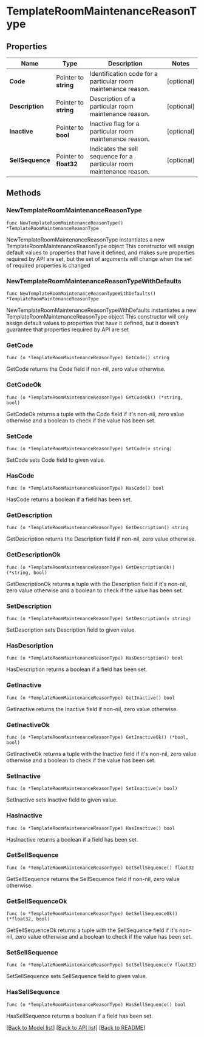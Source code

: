 # TemplateRoomMaintenanceReasonType

## Properties

Name | Type | Description | Notes
------------ | ------------- | ------------- | -------------
**Code** | Pointer to **string** | Identification code for a particular room maintenance reason. | [optional] 
**Description** | Pointer to **string** | Description of a particular room maintenance reason. | [optional] 
**Inactive** | Pointer to **bool** | Inactive flag for a particular room maintenance reason. | [optional] 
**SellSequence** | Pointer to **float32** | Indicates the sell sequence for a particular room maintenance reason. | [optional] 

## Methods

### NewTemplateRoomMaintenanceReasonType

`func NewTemplateRoomMaintenanceReasonType() *TemplateRoomMaintenanceReasonType`

NewTemplateRoomMaintenanceReasonType instantiates a new TemplateRoomMaintenanceReasonType object
This constructor will assign default values to properties that have it defined,
and makes sure properties required by API are set, but the set of arguments
will change when the set of required properties is changed

### NewTemplateRoomMaintenanceReasonTypeWithDefaults

`func NewTemplateRoomMaintenanceReasonTypeWithDefaults() *TemplateRoomMaintenanceReasonType`

NewTemplateRoomMaintenanceReasonTypeWithDefaults instantiates a new TemplateRoomMaintenanceReasonType object
This constructor will only assign default values to properties that have it defined,
but it doesn't guarantee that properties required by API are set

### GetCode

`func (o *TemplateRoomMaintenanceReasonType) GetCode() string`

GetCode returns the Code field if non-nil, zero value otherwise.

### GetCodeOk

`func (o *TemplateRoomMaintenanceReasonType) GetCodeOk() (*string, bool)`

GetCodeOk returns a tuple with the Code field if it's non-nil, zero value otherwise
and a boolean to check if the value has been set.

### SetCode

`func (o *TemplateRoomMaintenanceReasonType) SetCode(v string)`

SetCode sets Code field to given value.

### HasCode

`func (o *TemplateRoomMaintenanceReasonType) HasCode() bool`

HasCode returns a boolean if a field has been set.

### GetDescription

`func (o *TemplateRoomMaintenanceReasonType) GetDescription() string`

GetDescription returns the Description field if non-nil, zero value otherwise.

### GetDescriptionOk

`func (o *TemplateRoomMaintenanceReasonType) GetDescriptionOk() (*string, bool)`

GetDescriptionOk returns a tuple with the Description field if it's non-nil, zero value otherwise
and a boolean to check if the value has been set.

### SetDescription

`func (o *TemplateRoomMaintenanceReasonType) SetDescription(v string)`

SetDescription sets Description field to given value.

### HasDescription

`func (o *TemplateRoomMaintenanceReasonType) HasDescription() bool`

HasDescription returns a boolean if a field has been set.

### GetInactive

`func (o *TemplateRoomMaintenanceReasonType) GetInactive() bool`

GetInactive returns the Inactive field if non-nil, zero value otherwise.

### GetInactiveOk

`func (o *TemplateRoomMaintenanceReasonType) GetInactiveOk() (*bool, bool)`

GetInactiveOk returns a tuple with the Inactive field if it's non-nil, zero value otherwise
and a boolean to check if the value has been set.

### SetInactive

`func (o *TemplateRoomMaintenanceReasonType) SetInactive(v bool)`

SetInactive sets Inactive field to given value.

### HasInactive

`func (o *TemplateRoomMaintenanceReasonType) HasInactive() bool`

HasInactive returns a boolean if a field has been set.

### GetSellSequence

`func (o *TemplateRoomMaintenanceReasonType) GetSellSequence() float32`

GetSellSequence returns the SellSequence field if non-nil, zero value otherwise.

### GetSellSequenceOk

`func (o *TemplateRoomMaintenanceReasonType) GetSellSequenceOk() (*float32, bool)`

GetSellSequenceOk returns a tuple with the SellSequence field if it's non-nil, zero value otherwise
and a boolean to check if the value has been set.

### SetSellSequence

`func (o *TemplateRoomMaintenanceReasonType) SetSellSequence(v float32)`

SetSellSequence sets SellSequence field to given value.

### HasSellSequence

`func (o *TemplateRoomMaintenanceReasonType) HasSellSequence() bool`

HasSellSequence returns a boolean if a field has been set.


[[Back to Model list]](../README.md#documentation-for-models) [[Back to API list]](../README.md#documentation-for-api-endpoints) [[Back to README]](../README.md)


